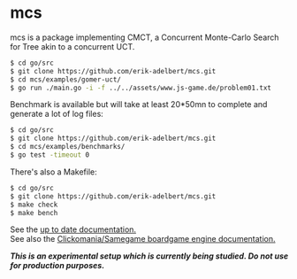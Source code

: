 # mcs
mcs is a package implementing CMCT, a Concurrent Monte-Carlo Search for Tree akin to a concurrent UCT.

```bash 
$ cd go/src
$ git clone https://github.com/erik-adelbert/mcs.git
$ cd mcs/examples/gomer-uct/
$ go run ./main.go -i -f ../../assets/www.js-game.de/problem01.txt
```

Benchmark is available but will take at least 20\*50mn to complete and generate a lot of log files:

```bash 
$ cd go/src
$ git clone https://github.com/erik-adelbert/mcs.git
$ cd mcs/examples/benchmarks/
$ go test -timeout 0
```

There's also a Makefile:

```bash 
$ cd go/src
$ git clone https://github.com/erik-adelbert/mcs.git
$ make check
$ make bench
```

See the [up to date documentation.](https://godoc.org/github.com/erik-adelbert/mcs/pkg/mcs)\
See also the [Clickomania/Samegame boardgame engine documentation.](https://godoc.org/github.com/erik-adelbert/mcs/pkg/game)

**_This is an experimental setup which is currently being studied. Do not use for production purposes._**
